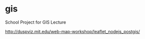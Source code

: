 # gis
School Project for GIS Lecture

http://duspviz.mit.edu/web-map-workshop/leaflet_nodejs_postgis/
